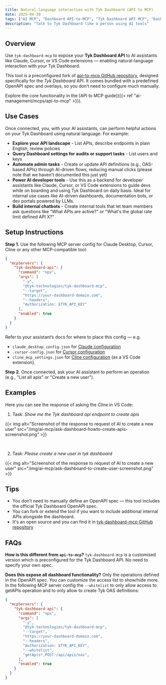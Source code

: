 ```yaml
---
title: Natural-language interaction with Tyk Dashboard (API to MCP)
date: 2025-04-30
tags: ["AI MCP", "Dashboard API-to-MCP", "Tyk Dashboard API MCP", "Dashboard API", "Talk to Tyk Dashboard", "AI Management"]
description: "Talk to Tyk Dashboard like a person using AI tools"
---
```


## Overview

Use `tyk-dashboard-mcp` to expose your **Tyk Dashboard API** to AI assistants like Claude, Cursor, or VS Code extensions — enabling natural-language interaction with your Tyk Dashboard.

This tool is a preconfigured fork of [api-to-mcp GitHub repository](https://github.com/TykTechnologies/api-to-mcp), designed specifically for the *Tyk Dashboard* API. It comes bundled with a predefined OpenAPI spec and overlays, so you don’t need to configure much manually.

Explore the core functionality in the [API to MCP guide]({{< ref "ai-management/mcps/api-to-mcp" >}}).


## Use Cases

Once connected, you, with your AI assistants, can perform helpful actions on your Tyk Dashboard using natural language. For example:
- **Explore your API landscape** - List APIs, describe endpoints in plain English, review policies
- **Query Dashboard settings for audits or support tasks** - List users and keys
- **Automate admin tasks** - Create or update API definitions (e.g., OAS-based APIs) through AI-driven flows, reducing manual clicks (please note that we haven't documented this just yet)
- **Power AI developer tools** - Use this as a backend for developer assistants like Claude, Cursor, or VS Code extensions to guide devs while on boarding and using Tyk Dashboard on daily basis. Ideal for internal use cases like AI-driven dashboards, documentation bots, or dev portals powered by LLMs.
- **Build internal chatbots** - Create internal tools that let team members ask questions like "What APIs are active?" or "What's the global rate limit defined API X?"


## Setup Instructions

**Step 1.** Use the following MCP server config for Claude Desktop, Cursor, Cline or any other MCP-compatible tool:

```json
{
  "mcpServers": {
    "tyk-dashboard-api": {
      "command": "npx",
      "args": [
        "-y",
        "@tyk-technologies/tyk-dashboard-mcp",
        "--target",
        "https://your-dashboard-domain.com",
        "--headers",
        "Authorization: $TYK_API_KEY"
      ],
      "enabled": true
    }
  }
}
```

Refer to your assistant’s docs for where to place this config — e.g.
- `claude_desktop_config.json` for [Claude configuration](https://modelcontextprotocol.io/quickstart/user#2-add-the-filesystem-mcp-server)
- `.cursor-config.json` for [Cursor configuration](https://docs.cursor.com/context/model-context-protocol#configuring-mcp-servers)
- `cline_mcp_settings.json` for [Cline configuration](https://docs.roocode.com/features/mcp/using-mcp-in-roo#configuring-mcp-servers) (as a VS Code extension).

**Step 2.**
Once connected, ask your AI assistant to perform an operation (e.g., "List all apis" or "Create a new user").

## Examples

Here you can see the response of asking the *Cline* in VS Code:

1. Task: *Show me the Tyk dashboard api endpoint to create apis*

{{< img alt="Screenshot of the response to request of AI to create a new user" src="/img/ai-mcp/ask-dashboard-howto-create-apis-screenshot.png" >}}

</br>

2. Task: *Please create a new user in tyk dashboard*

{{< img alt="Screenshot of the response to request of AI to create a new user" src="/img/ai-mcp/ask-dashboard-to-create-user-screenshot.png" >}}

## Tips

- You don’t need to manually define an OpenAPI spec — this tool includes the official Tyk Dashboard OpenAPI spec.
- You can fork or extend the tool if you want to include additional internal APIs alongside the dashboard.
- It's an open source and you can find it in [tyk-dashboard-mcp GitHub repository](https://github.com/TykTechnologies/tyk-dashboard-mcp)

## FAQs

**How is this different from `api-to-mcp`?**
`tyk-dashboard-mcp` is a customised version which is preconfigured for the Tyk Dashboard API. No need to specify your own spec.

**Does this expose all dashboard functionality?**
Only the operations defined in the OpenAPI spec. You can customize the access list to show/hide more. In the following MCP server config the `--whitelist` to only allow access to getAPIs operation and to only allow to create Tyk OAS definitions:

```json
{
  "mcpServers": {
    "tyk-dashboard-api": {
      "command": "npx",
      "args": [
        "-y",
        "@tyk-technologies/tyk-dashboard-mcp",
        "--target",
        "https://your-dashboard-domain.com",
        "--headers",
        "Authorization: $TYK_API_KEY",
        "--whitelist",
        "getApis*,POST:/api/apis/oas",
      ],
      "enabled": true
    }
  }
}
```
